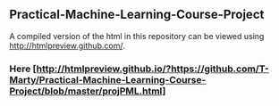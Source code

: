 ## Practical-Machine-Learning-Course-Project
A compiled version of the html in this repository can be viewed using http://htmlpreview.github.com/.
### Here [http://htmlpreview.github.io/?https://github.com/T-Marty/Practical-Machine-Learning-Course-Project/blob/master/projPML.html] 
